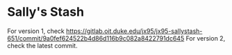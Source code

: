 # Sally's Stash

For version 1, check https://gitlab.oit.duke.edu/jx95/jx95-sallystash-651/commit/9a0fef624522b4d86d116b9c082a8422791dc645
For version 2, check the latest commit.